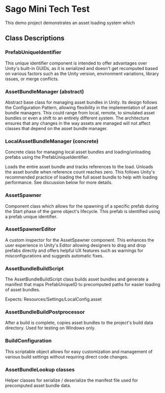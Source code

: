 # Sago Mini Tech Test

This demo project demonstrates an asset loading system which 

## Class Descriptions

### PrefabUniqueIdentifier
This unique identifier component is intended to offer advantages over Unity's built-in GUIDs, as it is serialized and doesn't get recomputed based on various factors such as the Unity version, environment variations, library issues, or merge conflicts.

### AssetBundleManager (abstract)
Abstract base class for managing asset bundles in Unity. Its design follows the Configuration Pattern, allowing flexibility in the implementation of asset bundle managers. This could range from local, remote, to simulated asset bundles or even a shift to an entirely different system. The architecture ensures that any changes in the way assets are managed will not affect classes that depend on the asset bundle manager.

### LocalAssetBundleManager (concrete)
Concrete class for managing local asset bundles and loading/unloading prefabs using the PrefabUniqueIdentifier. 

Loads the entire asset bundle and tracks references to the load. Unloads the asset bundle when reference count reaches zero. This follows Unity's recommended practice of loading the full asset bundle to help with loading performance. See discussion below for more details. 

### AssetSpawner
Component class which allows for the spawning of a specific prefab during the Start phase of the game object's lifecycle. This prefab is identified using a prefab unique identifier. 

### AssetSpawnerEditor
A custom inspector for the AssetSpawner component. This enhances the user experience in Unity's Editor allowing designers to drag and drop prefabs directly and offers helpful UX features such as warnings for misconfigurations and suggests automatic fixes.

### AssetBundleBuildScript
The AssetBundleBuildScript class builds asset bundles and generate a manifest that maps PrefabUniqueID to precomputed paths for easier loading of asset bundles.

Expects: Resources/Settings/LocalConfig.asset

### AssetBundleBuildPostprocessor
After a build is complete, copies asset bundles to the project's build data directory. Used for testing on Windows only.

### BuildConfiguration 
This scriptable object allows for easy customization and management of various build settings without requiring direct code changes.

### AssetBundleLookup classes
Helper classes for serialize / deserialize the manifest file used for precomputed asset bundle data. 
